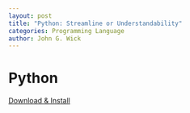 ```yaml
---
layout: post
title: "Python: Streamline or Understandability"
categories: Programming Language
author: John G. Wick
---
```


# Python

[Download & Install](https://Python.org)
